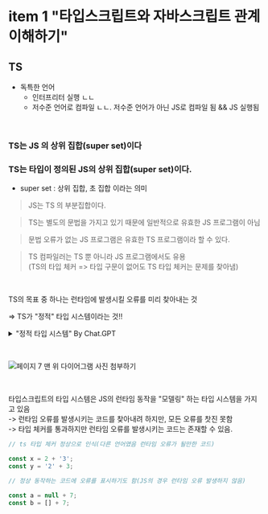 
# item 1 "타입스크립트와 자바스크립트 관계 이해하기"


## TS
- 독특한 언어
    - 인터프리터 실행 ㄴㄴ
    - 저수준 언어로 컴파일 ㄴㄴ. 저수준 언어가 아닌 JS로 컴파일 됨 && JS 실행됨


&nbsp;
&nbsp;


### TS는 JS 의 상위 집합(super set)이다
### TS는 타입이 정의된 JS의 상위 집합(super set)이다.

- super set : 상위 집합, 초 집합 이라는 의미


> JS는 TS 의 부분집합이다.

> TS는 별도의 문법을 가지고 있기 때문에 일반적으로 유효한 JS 프로그램이 아님

> 문법 오류가 없는 JS 프로그램은 유효한 TS 프로그램이라 할 수 있다.


> TS 컴파일러는 TS 뿐 아니라 JS 프로그램에서도 유용  
(TS의 타입 체커 => 타입 구문이 없어도 TS 타입 체커는 문제를 찾아냄)




&nbsp;
&nbsp;



TS의 목표 중 하나는 런타임에 발생시킬 오류를 미리 찾아내는 것

=> TS가 "정적" 타입 시스템이라는 것!!


<details>

<summary>"정적 타입 시스템" By Chat.GPT </summary>

"정적 타입 시스템"이란 프로그래밍 언어의 한 종류로, 타입스크립트(TypeScript)가 이에 해당하는 언어입니다. 이 용어를 이해하기 위해서는 먼저 "타입 시스템"이란 개념을 이해해야 합니다.

타입 시스템은 프로그래밍 언어에서 변수, 함수 매개변수, 리턴 값 등의 모든 값에 대해 타입(데이터 형식)을 지정하는 규칙과 제한의 집합입니다. 이는 개발자가 프로그램을 작성할 때 변수나 함수에 어떤 종류의 데이터를 사용해야 하는지 명확하게 정의하고, 컴파일러 또는 인터프리터가 이를 검사하여 타입 관련 오류를 사전에 찾아내고 방지하는 역할을 합니다.

정적 타입 시스템은 이러한 타입 검사를 컴파일(또는 실행)하기 전에 수행하는 방식을 가리킵니다. 즉, 개발자가 코드를 작성하는 동안에 타입 오류를 확인하고 수정할 수 있게 해줍니다. 반면, 동적 타입 시스템은 프로그램 실행 중에 타입을 확인하는 방식이며, 오류를 런타임에 발견합니다.

타입스크립트는 정적 타입 시스템을 갖는 프로그래밍 언어로, 자바스크립트의 상위 집합인 언어입니다. 자바스크립트는 동적 타입 언어로서, 개발자가 변수나 함수의 타입을 명시적으로 선언하지 않아도 되고, 어떤 타입의 데이터도 할당할 수 있습니다. 하지만 이로 인해 런타임 시에 발생하는 타입 관련 오류를 사전에 방지하기 어렵고, 개발자가 의도하지 않은 버그가 발생할 수 있습니다.

타입스크립트는 정적 타입 시스템을 도입하여 이러한 문제를 해결하고자 합니다. 개발자는 변수, 함수 등을 선언할 때 명시적으로 타입을 지정하여 코드를 작성하게 됩니다. 타입스크립트 컴파일러는 이를 검사하여 타입 오류를 찾아내고, 개발자에게 오류 정보를 제공하여 코드의 안정성과 유지 보수성을 높이는데 도움을 줍니다. 이렇게 정적 타입 시스템을 사용함으로써 개발자의 실수를 사전에 발견할 수 있고, 코드의 질을 향상시키는 장점을 가지고 있습니다.

</details>


&nbsp;
&nbsp;


![페이지 7 맨 위 다이어그램 사진 첨부하기]()


&nbsp;
&nbsp;


타입스크립트의 타입 시스템은 JS의 런타임 동작을 "모델링" 하는 타입 시스템을 가지고 있음   
-> 런타임 오류를 발생시키는 코드를 찾아내려 하지만, 모든 오류를 찻진 못함   
-> 타입 체커를 통과하지만 런타임 오류를 발생시키는 코드는 존재할 수 있음.   

```ts
// ts 타입 체커 정상으로 인식(다른 언어였음 런타임 오류가 될만한 코드)

const x = 2 + '3';
const y = '2' + 3;
```


```ts
// 정상 동작하는 코드에 오류를 표시하기도 함(JS의 경우 런타임 오류 발생하지 않음)

const a = null + 7;
const b = [] + 7;
```


&nbsp;
&nbsp;
&nbsp;
&nbsp;
